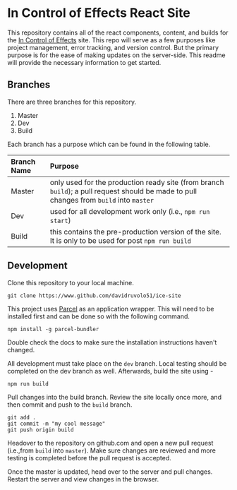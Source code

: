 # In Control of Effects React Site

This repository contains all of the react components, content, and builds for the [In Control of Effects](https://www.incontrolofeffects.com) site. This repo will serve as a few purposes like project management, error tracking, and version control. But the primary purpose is for the ease of making updates on the server-side. This readme will provide the necessary information to get started. 

## Branches

There are three branches for this repository.

1. Master
2. Dev
3. Build

Each branch has a purpose which can be found in the following table.

| Branch Name | Purpose |
| :---        | :----   |
| Master      | only used for the production ready site (from branch `build`); a pull request should be made to pull changes from `build` into `master`
| Dev         | used for all development work only (i.e., `npm run start`)
| Build       | this contains the pre-production version of the site. It is only to be used for post `npm run build`


## Development

Clone this repository to your local machine.

```
git clone https://www.github.com/davidruvolo51/ice-site
```

This project uses [Parcel](https://parceljs.org) as an application wrapper. This will need to be installed first and can be done so with the following command.

```bsh
npm install -g parcel-bundler
```

Double check the docs to make sure the installation instructions haven't changed.

All development must take place on the `dev` branch. Local testing should be completed on the dev branch as well. Afterwards, build the site using -

```bsh
npm run build
```

Pull changes into the build branch. Review the site locally once more, and then commit and push to the `build` branch.

```bsh
git add .
git commit -m "my cool message"
git push origin build
```

Headover to the repository on github.com and open a new pull request (i.e.,from `build` into `master`). Make sure changes are reviewed and more testing is completed before the pull request is accepted. 

Once the master is updated, head over to the server and pull changes. Restart the server and view changes in the browser.
